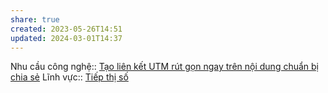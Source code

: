 ```yaml
---
share: true
created: 2023-05-26T14:51
updated: 2024-03-01T14:37
---
```

Nhu cầu công nghệ:: [Tạo liên kết UTM rút gọn ngay trên nội dung chuẩn bị chia sẻ](../../Nhu%20c%E1%BA%A7u%20c%C3%B4ng%20ngh%E1%BB%87/T%E1%BA%A1o%20li%C3%AAn%20k%E1%BA%BFt%20UTM%20r%C3%BAt%20g%E1%BB%8Dn%20ngay%20tr%C3%AAn%20n%E1%BB%99i%20dung%20chu%E1%BA%A9n%20b%E1%BB%8B%20chia%20s%E1%BA%BB.md)
Lĩnh vực:: [Tiếp thị số](../../L%C4%A9nh%20v%E1%BB%B1c/Ti%E1%BA%BFp%20th%E1%BB%8B%20s%E1%BB%91.md)